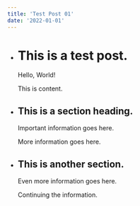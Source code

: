 ```yaml
---
title: 'Test Post 01'
date: '2022-01-01'
---
```


- # This is a test post.
	Hello, World!
	
	This is content.

- ## This is a section heading.
	Important information goes here.
	
	More information goes here.

- ## This is another section.
	Even more information goes here.
	
	Continuing the information.
